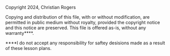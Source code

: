 Copyright 2024, Christian Rogers

Copying and distribution of this file, with or without modification, are permitted in public medium without royalty, provided the copyright notice and this notice are preserved. This file is offered as-is, without any warranty****.

****I do not accept any responsibility for saftey desisions made as a result of these lesson plans.
